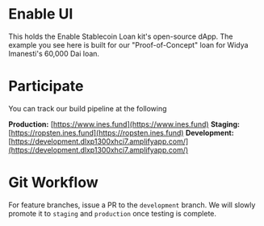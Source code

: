 # Enable UI

This holds the Enable Stablecoin Loan kit's open-source dApp. The example you see here is built for our "Proof-of-Concept" loan for Widya Imanesti's 60,000 Dai loan.

# Participate

You can track our build pipeline at the following

**Production:** [https://www.ines.fund](https://www.ines.fund)
**Staging:** [https://ropsten.ines.fund](https://ropsten.ines.fund)
**Development:** [https://development.dlxp1300xhci7.amplifyapp.com/](https://development.dlxp1300xhci7.amplifyapp.com/)

# Git Workflow

For feature branches, issue a PR to the `development` branch. We will slowly promote it to `staging` and `production` once testing is complete.
